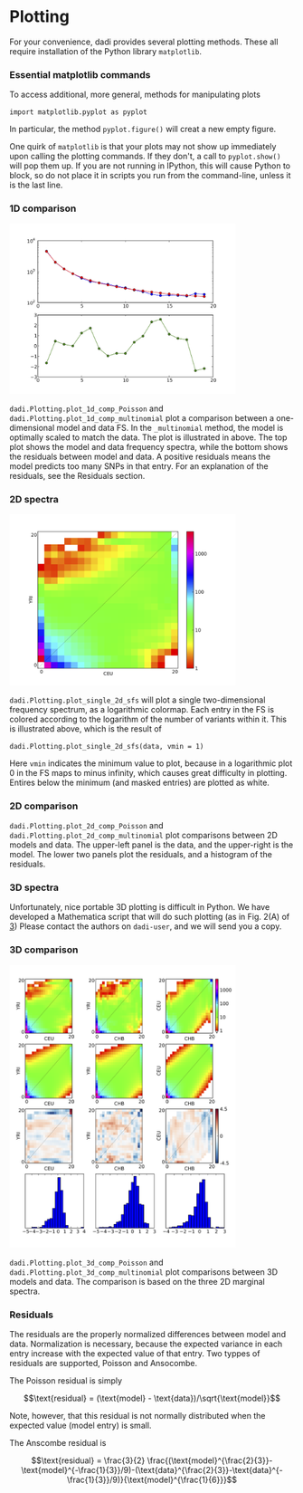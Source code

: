 # Plotting

For your convenience, dadi provides several plotting methods. These all require installation of the Python library `matplotlib`.

### Essential matplotlib commands

To access additional, more general, methods for manipulating plots

	import matplotlib.pyplot as pyplot

In particular, the method `pyplot.figure()` will creat a new empty figure.

One quirk of `matplotlib` is that your plots may not show up immediately upon calling the plotting commands. If they don't, a call to `pyplot.show()` will pop them up. If you are not running in IPython, this will cause Python to block, so do not place it in scripts you run from the command-line, unless it is the last line.

### 1D comparison

<img src="1d_comp.png" width=400/>

`dadi.Plotting.plot_1d_comp_Poisson` and `dadi.Plotting.plot_1d_comp_multinomial` plot a comparison between a one-dimensional model and data FS. In the `_multinomial` method, the model is optimally scaled to match the data. The plot is illustrated in above. The top plot shows the model and data frequency spectra, while the bottom shows the residuals between model and data. A positive residuals means the model predicts too many SNPs in that entry. For an explanation of the residuals, see the Residuals section.

### 2D spectra

<img src="2d_single.png" width=400/>

`dadi.Plotting.plot_single_2d_sfs` will plot a single two-dimensional frequency spectrum, as a logarithmic colormap. Each entry in the FS is colored according to the logarithm of the number of variants within it. This is illustrated above, which is the result of 

	dadi.Plotting.plot_single_2d_sfs(data, vmin = 1)

Here `vmin` indicates the minimum value to plot, because in  a logarithmic plot 0 in the FS maps to minus infinity, which causes great difficulty in plotting. Entires below the minimum (and masked entries) are plotted as white.

### 2D comparison

`dadi.Plotting.plot_2d_comp_Poisson` and `dadi.Plotting.plot_2d_comp_multinomial` plot comparisons between 2D models and data.
The upper-left panel is the data, and the upper-right is the model. The lower two panels plot the residuals, and a histogram of the residuals.

### 3D spectra

Unfortunately, nice portable 3D plotting is difficult in Python. We have developed a Mathematica script that will do such plotting (as in Fig. 2(A) of [3](./references.md)) Please contact the authors on `dadi-user`, and we will send you a copy.

### 3D comparison

<img src="3d_comp.png" width=400/>

`dadi.Plotting.plot_3d_comp_Poisson` and `dadi.Plotting.plot_3d_comp_multinomial` plot comparisons between 3D models and data. The comparison is based on the three 2D marginal spectra.

### Residuals

The residuals are the properly normalized differences between model and data. Normalization is necessary, because the expected variance in each entry increase with the expected value of that entry. Two typpes of residuals are supported, Poisson and Ansocombe.

The Poisson residual is simply

$$\text{residual} = (\text{model} - \text{data})/\sqrt{\text{model}}$$

Note, however, that this residual is not normally distributed when the expected value (model entry) is small.

The Anscombe residual is

$$\text{residual} = \frac{3}{2} \frac{(\text{model}^{\frac{2}{3}}-\text{model}^{-\frac{1}{3}}/9)-(\text{data}^{\frac{2}{3}}-\text{data}^{-\frac{1}{3}}/9)}{\text{model}^{\frac{1}{6}}}$$
